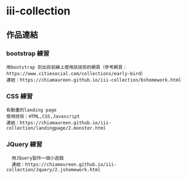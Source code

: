 # iii-collection


## 作品連結
### bootstrap 練習
    用bootstrap 刻出目前線上使用該技術的網頁（參考網頁：https://www.citiesocial.com/collections/early-bird）
    連結：https://chiamaureen.github.io/iii-collection/bshomework.html
  
  
### CSS 練習
    有動畫的landing page
    使用技術：HTML,CSS,Javascript
    連結：https://chiamaureen.github.io/iii-collection/landingpage/2.monster.html

### JQuery 練習
      用JQuery製作一個小遊戲
      連結：https://chiamaureen.github.io/iii-collection/Jquery/2.jshomework.html
